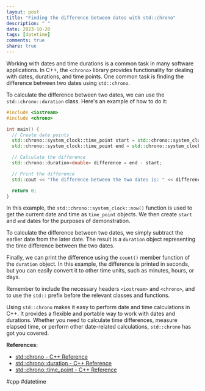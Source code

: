 ```yaml
---
layout: post
title: "Finding the difference between dates with std::chrono"
description: " "
date: 2023-10-20
tags: [datetime]
comments: true
share: true
---
```


Working with dates and time durations is a common task in many software applications. In C++, the `<chrono>` library provides functionality for dealing with dates, durations, and time points. One common task is finding the difference between two dates using `std::chrono`.

To calculate the difference between two dates, we can use the `std::chrono::duration` class. Here's an example of how to do it:

```cpp
#include <iostream>
#include <chrono>

int main() {
  // Create date points
  std::chrono::system_clock::time_point start = std::chrono::system_clock::now();
  std::chrono::system_clock::time_point end = std::chrono::system_clock::now() - std::chrono::hours(24);

  // Calculate the difference
  std::chrono::duration<double> difference = end - start;

  // Print the difference
  std::cout << "The difference between the two dates is: " << difference.count() << " seconds" << std::endl;

  return 0;
}
```

In this example, the `std::chrono::system_clock::now()` function is used to get the current date and time as `time_point` objects. We then create `start` and `end` dates for the purposes of demonstration.

To calculate the difference between two dates, we simply subtract the earlier date from the later date. The result is a `duration` object representing the time difference between the two dates.

Finally, we can print the difference using the `count()` member function of the `duration` object. In this example, the difference is printed in seconds, but you can easily convert it to other time units, such as minutes, hours, or days.

Remember to include the necessary headers `<iostream>` and `<chrono>`, and to use the `std::` prefix before the relevant classes and functions.

Using `std::chrono` makes it easy to perform date and time calculations in C++. It provides a flexible and portable way to work with dates and durations. Whether you need to calculate time differences, measure elapsed time, or perform other date-related calculations, `std::chrono` has got you covered.

**References:**
- [std::chrono - C++ Reference](https://en.cppreference.com/w/cpp/chrono)
- [std::chrono::duration - C++ Reference](https://en.cppreference.com/w/cpp/chrono/duration)
- [std::chrono::time_point - C++ Reference](https://en.cppreference.com/w/cpp/chrono/time_point)

#cpp #datetime